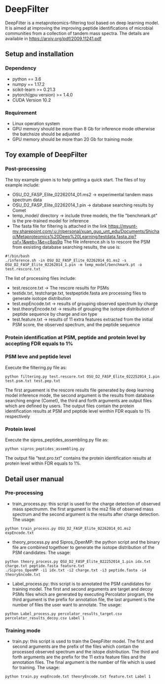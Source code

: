 # DeepFilter
DeepFilter is a metaproteomics-filtering tool based on deep learning model. It is aimed at improving the  improving peptide identifications of microbial communities from a collection of tandem mass spectra. The details are available in https://arxiv.org/pdf/2009.11241.pdf

## Setup and installation
### Dependency
* python == 3.6
* numpy == 1.17.2
* scikit-learn >= 0.21.3
* pytorch(gpu version) >= 1.4.0
* CUDA Version 10.2
### Requirement
* Linux operation system
* GPU memory should be more than 8 Gb for inference mode otherwise the batchsize should be adjusted
* GPU memory should be more than 20 Gb for training mode

## Toy example of DeepFilter
### Post-processing
The toy example given is to help getting a quick start. The files of toy example include:
* OSU_D2_FASP_Elite_02262014_01.ms2 -> experimental tandem mass spectrum data
* OSU_D2_FASP_Elite_02262014_1.pin -> database searching results by Comet
* temp_model/ directory -> include three models, the file "benchmark.pt" is the pre-trained model for inference
* The fasta file for filtering is attached in the link https://myunt-my.sharepoint.com/:u:/r/personal/xuan_guo_unt_edu/Documents/Shichao/Metaproteomics%20Deep%20Learning/testdata.fasta.zip?csf=1&web=1&e=c8as9q
The file inference.sh is to rescore the PSM from exsisting database searching results, the use is:
```
#!/bin/bash
./inference.sh -in OSU_D2_FASP_Elite_02262014_01.ms2 -s OSU_D2_FASP_Elite_02262014_1.pin -m temp_model/benchmark.pt -o test.rescore.txt

```
The list of processing files include:
*  test.rescore.txt -> The rescore results for PSMs
*  testidx.txt, testcharge.txt, testpeptide.fasta are processing files to generate isotope distribution
*  test.expEncode.txt -> results of grouping observed spectrum by charge
*  test.theoryEncode.txt -> results of grouping the isotope distribution of peptide sequence by charge and ion type
*  test.feature.txt -> results of 11 extra features extracted from the initial PSM score, the observed spectrum, and the peptide sequence

### Protein identification at PSM, peptide and protein level by accepting FDR equals to 1%
### PSM leve and peptide level
Execute the filtering.py file as:
```
python filtering.py test.rescore.txt OSU_D2_FASP_Elite_022252014_1.pin test.psm.txt test.pep.txt

```
The first arguement is the rescore results file generated by deep learning model inference mode, the second argument is the results from database searching engine (Comet), the third and forth arguments are output files which are defined by users. The output files contain the protein identification results at PSM and peptide level winthin FDR equals to 1% respectively 

### Protein level
Execute the sipros_peptides_assembling.py file as:
```
python sipros_peptides_assembling.py

```
The output file "test.pro.txt" contains the protein identification results at protein level within FDR equals to 1%.


## Detail user manual
### Pre-processing
* train_process.py: this script is used for the charge detection of observed mass spectrumm. the first argument is the ms2 file of observed mass spectrum and the second argument is the results after charge detection. The usage:
```
python train_process.py OSU_D2_FASP_Elite_02262014_01.ms2 expEncode.txt

```
* theory_process.py and Sipros_OpenMP: the python script and the binary file are combined togethoer to generate the isotope distribution of the PSM candidates. The usage:
```
python theory_process.py OSU_D2_FASP_Elite_022252014_1.pin idx.txt charge.txt peptide.fasta feature.txt
./Sipros_OpenMP -i1 idx.txt -i2 charge.txt -i3 peptide.fasta -i4 theoryEncode.txt

```
* Label_process.py: this script is to annotated the PSM candidates for training model. The first and second arguments are target and decoy PSMs files which are generated by executing Percolator program, the third argument is the prefix for annotation file, the last argument is the number of files the user want to annotate. The usage:
```
python Label_process.py percolator_results_target.csv percolator_results_decoy.csv Label 1

```

### Training mode
* train.py: this script is used to train the DeepFilter model. The first and second arguments are the prefix of the files which contain the processed observed spectrum and the istope distribution. The third and forth arguments are the prefix for the 11 extra feature files and the annotation files. The final argument is the number of file which is used for training. The usage:
```
python train.py expEncode.txt theoryEncode.txt feature.txt Label 1

```
